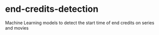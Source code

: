 # end-credits-detection
Machine Learning models to detect the start time of end credits on series and movies
